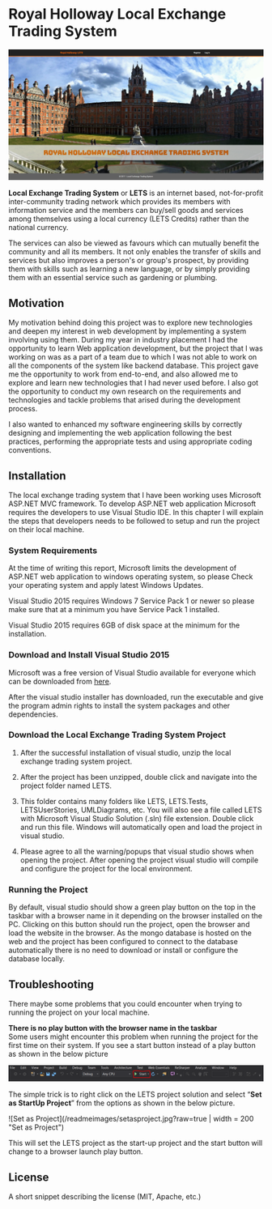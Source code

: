 # Royal Holloway Local Exchange Trading System

![Royal Holloway Local Exchange Trading System](/readmeimages/home.PNG?raw=true "Royal Holloway Local Exchange Trading System")

**Local Exchange Trading System** or **LETS** is an internet based, not-for-profit inter-community trading network which provides its members with information service and the members can buy/sell goods and services among themselves using a local currency (LETS Credits) rather than the national currency. 

The services can also be viewed as favours which can mutually benefit the community and all its members. It not only enables the transfer of skills and services but also improves a person's or group's prospect, by providing them with skills such as learning a new language, or by simply providing them with an essential service such as gardening or plumbing.

## Motivation

My motivation behind doing this project was to explore new technologies and deepen my interest in web development by implementing a system involving using them. During my year in industry placement I had the opportunity to learn Web application development, but the project that I was working on was as a part of a team due to which I was not able to work on all the components of the system like backend database. This project gave me the opportunity to work from end-to-end, and also allowed me to explore and learn new technologies that I had never used before. I also got the opportunity to conduct my own research on the requirements and technologies and tackle problems that arised during the development process.

I also wanted to enhanced my software engineering skills by correctly designing and implementing the web application following the best practices, performing the appropriate tests and using appropriate coding conventions.

## Installation

The local exchange trading system that I have been working uses Microsoft ASP.NET MVC framework. To develop ASP.NET web application Microsoft requires the developers to use Visual Studio IDE. In this chapter I will explain the steps that developers needs to be followed to setup and run the project on their local machine.


### System Requirements
At the time of writing this report, Microsoft limits the development of ASP.NET web application to windows operating system, so please Check your operating system and apply latest Windows Updates. 

Visual Studio 2015 requires Windows 7 Service Pack 1 or newer so please make sure that at a minimum you have Service Pack 1 installed.

Visual Studio 2015 requires 6GB of disk space at the minimum for the installation.  


### Download and Install Visual Studio 2015
Microsoft was a free version of Visual Studio available for everyone which can be downloaded from [here](https://www.visualstudio.com/vs/community/).

After the visual studio installer has downloaded, run the executable and give the program admin rights to install the system packages and other dependencies.


### Download the Local Exchange Trading System Project
1.	After the successful installation of visual studio, unzip the local exchange trading system project.

2.	After the project has been unzipped, double click and navigate into the project folder named LETS.

3.	This folder contains many folders like LETS, LETS.Tests, LETSUserStories, UMLDiagrams, etc. You will also see a file called LETS with Microsoft Visual Studio Solution (.sln) file extension. Double click and run this file. Windows will automatically open and load the project in visual studio.

4.	Please agree to all the warning/popups that visual studio shows when opening the project. After opening the project visual studio will compile and configure the project for the local environment.

### Running the Project
By default, visual studio should show a green play button on the top in the taskbar with a browser name in it depending on the browser installed on the PC. Clicking on this button should run the project, open the browser and load the website in the browser. As the mongo database is hosted on the web and the project has been configured to connect to the database automatically there is no need to download or install or configure the database locally.

## Troubleshooting

There maybe some problems that you could encounter when trying to running the project on your local machine.

**There is no play button with the browser name in the taskbar**  
Some users might encounter this problem when running the project for the first time on their system. If you see a start button instead of a play button as shown in the below picture

![Start Button Instead of Play](/readmeimages/start.png?raw=true "Start Button Instead of Play")

The simple trick is to right click on the LETS project solution and select “**Set as StartUp Project**” from the options as shown in the below picture. 

![Set as Project](/readmeimages/setasproject.jpg?raw=true | width = 200 "Set as Project")

This will set the LETS project as the start-up project and the start button will change to a browser launch play button.

## License

A short snippet describing the license (MIT, Apache, etc.)